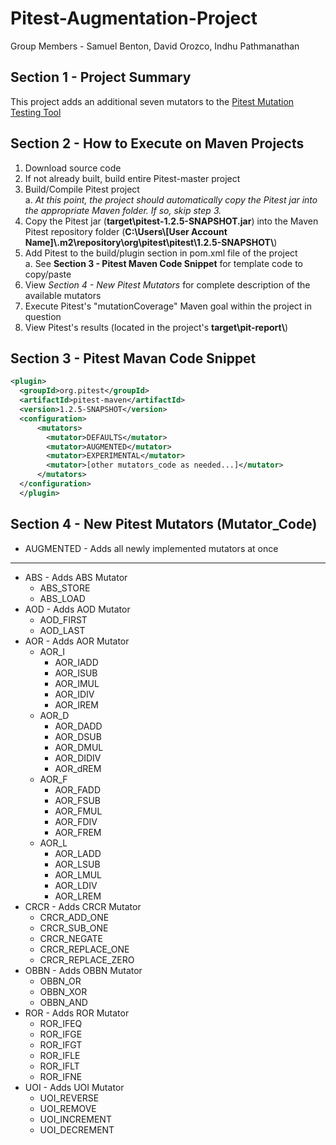 # Pitest-Augmentation-Project
Group Members - Samuel Benton, David Orozco, Indhu Pathmanathan

## Section 1 - Project Summary
This project adds an additional seven mutators to the [Pitest Mutation Testing Tool](https://github.com/hcoles/pitest)

## Section 2 - How to Execute on Maven Projects
1. Download source code
2. If not already built, build entire Pitest-master project
3. Build/Compile Pitest project<br />
  a. <i>At this point, the project should automatically copy the Pitest jar into the appropriate Maven folder. If so, skip step 3.</i>
4. Copy the Pitest jar (<b>target\pitest-1.2.5-SNAPSHOT.jar</b>) into the Maven Pitest repository folder (<b>C:\Users\\[User Account Name]\\.m2\repository\org\pitest\pitest\1.2.5-SNAPSHOT\\</b>)
5. Add Pitest to the build/plugin section in pom.xml file of the project<br />
a. See <b>Section 3 - Pitest Maven Code Snippet</b> for template code to copy/paste
6. View <i>Section 4 - New Pitest Mutators</i> for complete description of the available mutators
7. Execute Pitest's "mutationCoverage" Maven goal within the project in question
8. View Pitest's results (located in the project's <b>target\pit-report\\</b>)

## Section 3 - Pitest Mavan Code Snippet

```xml
<plugin>
  <groupId>org.pitest</groupId>
  <artifactId>pitest-maven</artifactId>
  <version>1.2.5-SNAPSHOT</version>
  <configuration>
      <mutators>
        <mutator>DEFAULTS</mutator>
        <mutator>AUGMENTED</mutator>
        <mutator>EXPERIMENTAL</mutator>
        <mutator>[other mutators_code as needed...]</mutator>
      </mutators>
  </configuration>
  </plugin>
```

## Section 4 - New Pitest Mutators (Mutator_Code)

* AUGMENTED - Adds all newly implemented mutators at once
--------------------------------------------------------
* ABS - Adds ABS Mutator
  * ABS_STORE
  * ABS_LOAD
* AOD - Adds AOD Mutator
  * AOD_FIRST
  * AOD_LAST
* AOR - Adds AOR Mutator
  * AOR_I
    * AOR_IADD
    * AOR_ISUB
    * AOR_IMUL
    * AOR_IDIV
    * AOR_IREM
  * AOR_D
    * AOR_DADD
    * AOR_DSUB
    * AOR_DMUL
    * AOR_DIDIV
    * AOR_dREM
  * AOR_F
    * AOR_FADD
    * AOR_FSUB
    * AOR_FMUL
    * AOR_FDIV
    * AOR_FREM
  * AOR_L
    * AOR_LADD
    * AOR_LSUB
    * AOR_LMUL
    * AOR_LDIV
    * AOR_LREM
* CRCR - Adds CRCR Mutator
  * CRCR_ADD_ONE
  * CRCR_SUB_ONE
  * CRCR_NEGATE
  * CRCR_REPLACE_ONE
  * CRCR_REPLACE_ZERO
* OBBN - Adds OBBN Mutator
  * OBBN_OR
  * OBBN_XOR
  * OBBN_AND
* ROR - Adds ROR Mutator
  * ROR_IFEQ
  * ROR_IFGE
  * ROR_IFGT
  * ROR_IFLE
  * ROR_IFLT
  * ROR_IFNE
* UOI - Adds UOI Mutator
  * UOI_REVERSE
  * UOI_REMOVE
  * UOI_INCREMENT
  * UOI_DECREMENT
